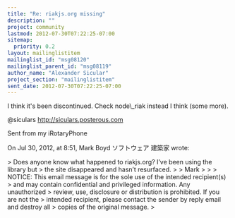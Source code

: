 ```yaml
---
title: "Re: riakjs.org missing"
description: ""
project: community
lastmod: 2012-07-30T07:22:25-07:00
sitemap:
  priority: 0.2
layout: mailinglistitem
mailinglist_id: "msg08120"
mailinglist_parent_id: "msg08119"
author_name: "Alexander Sicular"
project_section: "mailinglistitem"
sent_date: 2012-07-30T07:22:25-07:00
---
```



I think it's been discontinued. Check node\\_riak instead I think (some more). 


@siculars
http://siculars.posterous.com

Sent from my iRotaryPhone

On Jul 30, 2012, at 8:51, Mark Boyd ソフトウェア 建築家 wrote:

&gt; Does anyone know what happened to riakjs.org? I’ve been using the library but 
&gt; the site disappeared and hasn’t resurfaced.
&gt; 
&gt; Mark
&gt; 
&gt; 
&gt; NOTICE: This email message is for the sole use of the intended recipient(s) 
&gt; and may contain confidential and privileged information. Any unauthorized 
&gt; review, use, disclosure or distribution is prohibited. If you are not the 
&gt; intended recipient, please contact the sender by reply email and destroy all 
&gt; copies of the original message.
&gt; 
